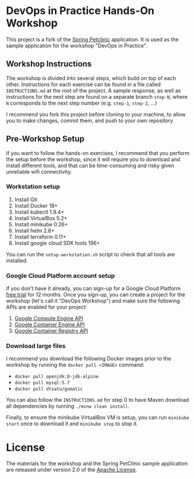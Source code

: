 # DevOps in Practice Hands-On Workshop

This project is a fork of the [Spring Petclinic](https://github.com/spring-projects/spring-petclinic)
application. It is used as the sample application for the workshop "DevOps in Practice".

## Workshop Instructions

The workshop is divided into several steps, which build on top of each other. Instructions for
each exercise can be found in a file called `INSTRUCTIONS.md` at the root of the project. A
sample response, as well as instructions for the next step are found on a separate branch `step-N`,
where `N` corresponds to the next step number (e.g. `step-1`, `step-2`, ...)

I recommend you fork this project before cloning to your machine, to allow you to
make changes, commit them, and push to your own repository

## Pre-Workshop Setup

If you want to follow the hands-on exercises, I recommend that you perform the setup before
the workshop, since it will require you to download and install different tools, and that can
be time-consuming and risky given unreliable wifi connectivity.

### Workstation setup

1. Install Git
2. Install Docker 18+
3. Install kubectl 1.9.4+
4. Install VirtualBox 5.2+
5. Install minikube 0.26+
6. Install helm 2.8+
7. Install terraform 0.11+
8. Install google cloud SDK tools 196+

You can run the `setup-workstation.sh` script to check that all tools are installed.

### Google Cloud Platform account setup

If you don't have it already, you can sign-up for a Google Cloud Platform
[free trial](https://cloud.google.com/free/) for 12 months. Once you sign-up,
you can create a project for the workshop (let's call it "DevOps Workshop") and
make sure the following APIs are enabled for your project:

1. [Google Compute Engine API](https://console.cloud.google.com/apis/api/compute.googleapis.com/overview)
2. [Google Container Engine API](https://console.cloud.google.com/apis/api/container.googleapis.com/overview)
3. [Google Container Registry API](https://console.cloud.google.com/apis/api/containerregistry.googleapis.com/overview)

### Download large files

I recommend you download the following Docker images prior to the workshop by
running the `docker pull <IMAGE>` command:

* `docker pull openjdk:8-jdk-alpine`
* `docker pull mysql:5.7`
* `docker pull dtsato/gomatic`

You can also follow the `INSTRUCTIONS.md` for step 0 to have Maven download all
dependencies by running `./mvnw clean install`.

Finally, to ensure the minikube VirtualBox VM is setup, you can run
`minikube start` once to download it and `minikube stop` to stop it.

# License

The materials for the workshop and the Spring PetClinic sample application are released
under version 2.0 of the [Apache License](http://www.apache.org/licenses/LICENSE-2.0).
